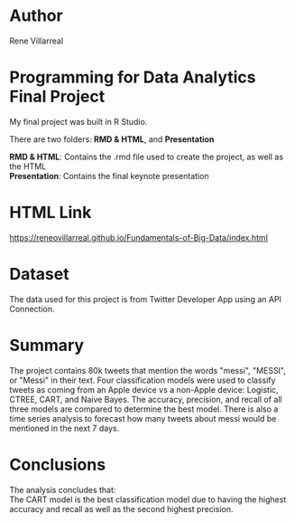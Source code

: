 # Author
Rene Villarreal

# Programming for Data Analytics Final Project

My final project was built in R Studio.

There are two folders: **RMD & HTML**, and **Presentation**

**RMD & HTML**: Contains the .rmd file used to create the project, as well as the HTML\
**Presentation**: Contains the final keynote presentation

# HTML Link

https://reneovillarreal.github.io/Fundamentals-of-Big-Data/index.html

# Dataset

The data used for this project is from Twitter Developer App using an API Connection.

# Summary

The project contains 80k tweets that mention the words "messi", "MESSI", or "Messi" in their text. Four classification models were used to classify tweets as coming from an Apple device vs a non-Apple device: Logistic, CTREE, CART, and Naive Bayes. The accuracy, precision, and recall of all three models are compared to determine the best model. There is also a time series analysis to forecast how many tweets about messi would be mentioned in the next 7 days.

# Conclusions

The analysis concludes that:\
The CART model is the best classification model due to having the highest accuracy and recall as well as the second highest precision.
